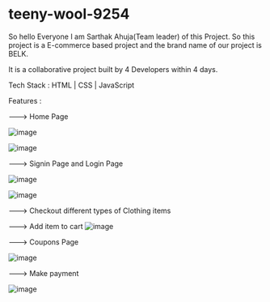 # teeny-wool-9254

So hello Everyone I am Sarthak Ahuja(Team leader) of this Project. So this project is a E-commerce based project and the brand name of our project is BELK. 

It is a collaborative project built by 4 Developers within 4 days.

Tech Stack : HTML | CSS | JavaScript

Features :

---> Home Page

![image](https://user-images.githubusercontent.com/112808279/214489894-65cb3ad7-fba1-450a-af7a-94913b633423.png)

![image](https://user-images.githubusercontent.com/112808279/214490418-32316c72-02b4-49bf-aeb9-ea73574eb3e6.png)

---> Signin Page and Login Page

![image](https://user-images.githubusercontent.com/112808279/214490660-ffbdbe66-213c-4676-af6d-167b8eb83700.png)

![image](https://user-images.githubusercontent.com/112808279/214489733-fc42b230-dcdd-4e85-a668-6e3428667b16.png)

---> Checkout different types of Clothing items

---> Add item to cart
![image](https://user-images.githubusercontent.com/112808279/214489988-0f7120fb-af9a-4d75-b2e8-e6ce0a24aee5.png)

---> Coupons Page

![image](https://user-images.githubusercontent.com/112808279/214490186-0cf15798-de30-4d49-b96d-f9df6982eb7a.png)

---> Make payment

![image](https://user-images.githubusercontent.com/112808279/214490069-933f1b2c-d6ed-49d5-8eab-c85e8056c3ef.png)

